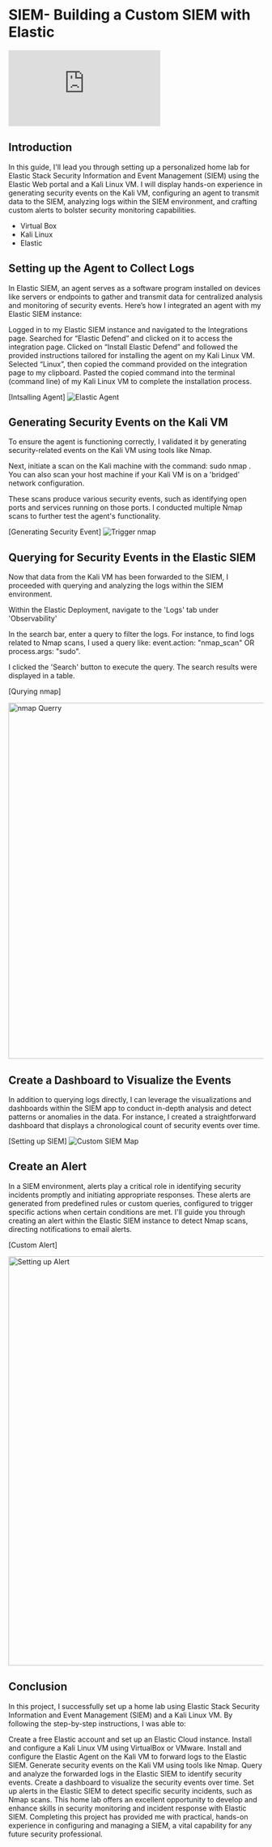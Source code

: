 # SIEM- Building a Custom SIEM with Elastic 

![Building a Custom SIEM with Elastic copy.pdf](https://github.com/user-attachments/files/16041939/Building.a.Custom.SIEM.with.Elastic.copy.pdf)

## Introduction

In this guide, I'll lead you through setting up a personalized home lab for Elastic Stack Security Information and Event Management (SIEM) using the Elastic Web portal and a Kali Linux VM. I will display hands-on experience in generating security events on the Kali VM, configuring an agent to transmit data to the SIEM, analyzing logs within the SIEM environment, and crafting custom alerts to bolster security monitoring capabilities.

- Virtual Box  
-  Kali Linux
-  Elastic 




## Setting up the Agent to Collect Logs 
In Elastic SIEM, an agent serves as a software program installed on devices like servers or endpoints to gather and transmit data for centralized analysis and monitoring of security events. Here’s how I integrated an agent with my Elastic SIEM instance:

Logged in to my Elastic SIEM instance and navigated to the Integrations page.
Searched for “Elastic Defend” and clicked on it to access the integration page.
Clicked on “Install Elastic Defend” and followed the provided instructions tailored for installing the agent on my Kali Linux VM.
Selected “Linux”, then copied the command provided on the integration page to my clipboard.
Pasted the copied command into the terminal (command line) of my Kali Linux VM to complete the installation process.



[Intsalling Agent] ![Elastic Agent ](https://github.com/mquijivix/SIEM-/assets/173574799/3e8a1ae4-e878-44c5-b5bd-f0da53b9d53c)






## Generating Security Events on the Kali VM 
To ensure the agent is functioning correctly, I validated it by generating security-related events on the Kali VM using tools like Nmap.

Next, initiate a scan on the Kali machine with the command: sudo nmap <vm-ip>. You can also scan your host machine if your Kali VM is on a 'bridged' network configuration.

These scans produce various security events, such as identifying open ports and services running on those ports. I conducted multiple Nmap scans to further test the agent's functionality.



[Generating Security Event] 
![Trigger nmap ](https://github.com/mquijivix/SIEM-/assets/173574799/dbf83e19-0b16-4fda-814b-36ca738787ca)






## Querying for Security Events in the Elastic SIEM

Now that data from the Kali VM has been forwarded to the SIEM, I proceeded with querying and analyzing the logs within the SIEM environment.

Within the Elastic Deployment, navigate to the 'Logs' tab under 'Observability'

In the search bar, enter a query to filter the logs. For instance, to find logs related to Nmap scans, I used a query like: event.action: "nmap_scan" OR process.args: "sudo".

I clicked the 'Search' button to execute the query. The search results were displayed in a table.




[Qurying nmap] 

<img width="703" alt="nmap Querry " src="https://github.com/mquijivix/SIEM-/assets/173574799/edc017c5-0f4f-4302-9f8e-136cfd5e1ad4">





## Create a Dashboard to Visualize the Events

In addition to querying logs directly, I can leverage the visualizations and dashboards within the SIEM app to conduct in-depth analysis and detect patterns or anomalies in the data. For instance, I created a straightforward dashboard that displays a chronological count of security events over time.



[Setting up SIEM] 
![Custom SIEM Map ](https://github.com/mquijivix/SIEM-/assets/173574799/89a91049-9bdc-483d-9c23-57e95f34b3e2)






## Create an Alert

In a SIEM environment, alerts play a critical role in identifying security incidents promptly and initiating appropriate responses. These alerts are generated from predefined rules or custom queries, configured to trigger specific actions when certain conditions are met. I'll guide you through creating an alert within the Elastic SIEM instance to detect Nmap scans, directing notifications to email alerts.




[Custom Alert]


<img width="808" alt="Setting up Alert " src="https://github.com/mquijivix/SIEM-/assets/173574799/cf5f0723-3166-412b-b01e-c5d1fbd3fa57">








## Conclusion

In this project, I successfully set up a home lab using Elastic Stack Security Information and Event Management (SIEM) and a Kali Linux VM. By following the step-by-step instructions, I was able to:

Create a free Elastic account and set up an Elastic Cloud instance.
Install and configure a Kali Linux VM using VirtualBox or VMware.
Install and configure the Elastic Agent on the Kali VM to forward logs to the Elastic SIEM.
Generate security events on the Kali VM using tools like Nmap.
Query and analyze the forwarded logs in the Elastic SIEM to identify security events.
Create a dashboard to visualize the security events over time.
Set up alerts in the Elastic SIEM to detect specific security incidents, such as Nmap scans.
This home lab offers an excellent opportunity to develop and enhance skills in security monitoring and incident response with Elastic SIEM. Completing this project has provided me with practical, hands-on experience in configuring and managing a SIEM, a vital capability for any future security professional.
